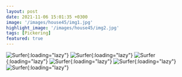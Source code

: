 ```yaml
---
layout: post
date: 2021-11-06 15:01:35 +0300
image: '/images/house45/img1.jpg'
highlight_image: '/images/house45/img2.jpg'
tags: [Pickering]
featured: true
---
```


![Surfer]({{site.baseurl}}/images/house45/img3.jpg){:loading="lazy"}
![Surfer]({{site.baseurl}}/images/house45/img4.jpg){:loading="lazy"}
![Surfer]({{site.baseurl}}/images/house45/img5.jpg){:loading="lazy"}
![Surfer]({{site.baseurl}}/images/house45/img6.jpg){:loading="lazy"}
![Surfer]({{site.baseurl}}/images/house45/img7.jpg){:loading="lazy"}
![Surfer]({{site.baseurl}}/images/house45/img8.jpg){:loading="lazy"} 